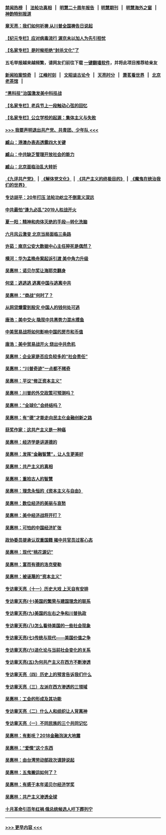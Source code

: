 #### [禁闻热榜](热点新闻.md?=0)  &nbsp;&nbsp;|&nbsp;&nbsp; [法轮功真相](https://github.com/gfw-breaker/truth/blob/master/README.md?=0) &nbsp;&nbsp;|&nbsp;&nbsp; [明慧二十周年报告](https://github.com/gfw-breaker/mh-reports/blob/master/README.md?=0) &nbsp;&nbsp;|&nbsp;&nbsp;[明慧期刊](https://github.com/gfw-breaker/mh-qikan) &nbsp;&nbsp;|&nbsp;&nbsp; [明慧海外之窗](https://github.com/gfw-breaker/mh-news/blob/master/README.md?=0) &nbsp;&nbsp;|&nbsp;&nbsp; [神韵特别报道](https://github.com/gfw-breaker/mh-news/blob/master/shenyun.md?=0)
#### [章天亮：我们如何祈祷 从川普全国祷告日说起](../pages/nsc423/n11944627.md?t=03181702) 
#### [【纪元专栏】应对病毒流行 渥京未以加人为先引担忧](../pages/nsc423/n11875714.md?t=03181702) 
#### [【名家专栏】是时候拒绝“封杀文化”了](../pages/nsc423/n11814093.md?t=03181702) 
#### 五毛举报越来越频繁，请网友们前往下载 [一键翻墙软件](https://github.com/gfw-breaker/ssr-accounts)，并将此项目推荐给亲友
#### [新闻拍案惊奇](https://github.com/gfw-breaker/banned-news/blob/master/pages/link4.md) &nbsp;&nbsp;|&nbsp;&nbsp; [江峰时刻](https://github.com/gfw-breaker/banned-news/blob/master/pages/link4.md) &nbsp;&nbsp;|&nbsp;&nbsp; [文昭谈古论今](https://github.com/gfw-breaker/banned-news/blob/master/pages/link4.md) &nbsp;&nbsp;|&nbsp;&nbsp; [天亮时分](https://github.com/gfw-breaker/banned-news/blob/master/pages/link4.md) &nbsp;&nbsp;|&nbsp;&nbsp; [萧茗看世界](https://github.com/gfw-breaker/banned-news/blob/master/pages/link4.md) &nbsp;&nbsp;|&nbsp;&nbsp; [北京老茶馆](https://github.com/gfw-breaker/banned-news/blob/master/pages/link4.md) &nbsp;&nbsp;|&nbsp;&nbsp; 
#### [“黑科技”治国激发美中科技战](../pages/nsc423/n11638056.md?t=03181702) 
#### [【名家专栏】老兵节上一段触动心弦的回忆](../pages/nsc423/n11646016.md?t=03181702) 
#### [【名家专栏】公立学校的起源：集体主义与失败](../pages/nsc423/n11601833.md?t=03181702) 
#### [>>> 我要声明退出共产党、共青团、少年队 <<<](https://github.com/begood0513/goodnews/blob/master/quit/letter.md) 
#### [臧山：港澳办表态透露四大关键](../pages/nsc423/n11421628.md?t=03181702) 
#### [臧山：中共缺乏管理开放社会的能力](../pages/nsc423/n11407457.md?t=03181702) 
#### [臧山：北京面临治乱大转折](../pages/nsc423/n11406895.md?t=03181702) 
#### [《九评共产党》](https://github.com/begood0513/9ping.md/blob/master/README.md) &nbsp;|&nbsp; [《解体党文化》](../../../../jtdwh.md/blob/master/README.md)  &nbsp;|&nbsp; [《共产主义的终极目的》](../../../../gczydzjmd.md/blob/master/README.md) &nbsp;|&nbsp; [《魔鬼在统治我们的世界》](../../../../mgztzwmdsj.md/blob/master/README.md) 
#### [专访胡平：20年打压 法轮功屹立不倒意义深远](../pages/nsc423/n11398800.md?t=03181702) 
#### [中共最怕“逢九必乱”2019人权战开火](../pages/nsc423/n11385248.md?t=03181702) 
#### [夏一阳：精神和肉体灭绝的手段—转化洗脑](../pages/nsc423/n11368250.md?t=03181702) 
#### [六月风云激变 北京当局面临三条路](../pages/nsc423/n11313668.md?t=03181702) 
#### [许茹：南京公安大数据中心主任猝死是偶然？](../pages/nsc423/n11064744.md?t=03181702) 
#### [横河：华为孟晚舟案起诉引渡 美中角力升级](../pages/nsc423/n11027230.md?t=03181702) 
#### [吴惠林：诺贝尔奖让海耶克翻身](../pages/nsc423/n10890049.md?t=03181702) 
#### [何坚：逃逃逃 逃离中国与逃离中共](../pages/nsc423/n10592891.md?t=03181702) 
#### [吴惠林：“商战”何时了？](../pages/nsc423/n10573558.md?t=03181702) 
#### [从网贷爆雷到股灾 中国人的钱何处可逃](../pages/nsc423/n10572800.md?t=03181702) 
#### [唐浩：美中交火 隐现中共黑势力混水摸鱼](../pages/nsc423/n10544040.md?t=03181702) 
#### [中美贸易战将如何影响中国的房市和币值](../pages/nsc423/n10543697.md?t=03181702) 
#### [唐浩：美中贸易战开火 烧出中共危机](../pages/nsc423/n10540126.md?t=03181702) 
#### [吴惠林：企业家是否应负较多的“社会责任”](../pages/nsc423/n10535022.md?t=03181702) 
#### [吴惠林：“川普奇迹”一点都不稀奇](../pages/nsc423/n10512808.md?t=03181702) 
#### [吴惠林：平议“修正资本主义”](../pages/nsc423/n10495724.md?t=03181702) 
#### [吴惠林：川普的外交政策可预测吗？](../pages/nsc423/n10462387.md?t=03181702) 
#### [吴惠林：“全球化”会终结吗？](../pages/nsc423/n10452838.md?t=03181702) 
#### [吴惠林：有“德”才能走向民主化金融创新之路](../pages/nsc423/n10432292.md?t=03181702) 
#### [获奖作家：这共产主义是一种癌](../pages/nsc423/n10431541.md?t=03181702) 
#### [吴惠林：经济学是讲道德的](../pages/nsc423/n10398014.md?t=03181702) 
#### [吴惠林：发挥“金融智慧”，让人生更美好](../pages/nsc423/n10375019.md?t=03181702) 
#### [吴惠林：共产主义的真相](../pages/nsc423/n10351394.md?t=03181702) 
#### [吴惠林：重拾古人的智慧](../pages/nsc423/n10337691.md?t=03181702) 
#### [吴惠林：理念永恒的《资本主义与自由》](../pages/nsc423/n10316274.md?t=03181702) 
#### [吴惠林：数位经济的美丽与哀愁](../pages/nsc423/n10292946.md?t=03181702) 
#### [吴惠林：美中经济战将开打？](../pages/nsc423/n10258825.md?t=03181702) 
#### [吴惠林：可怕的中国经济扩张](../pages/nsc423/n10219147.md?t=03181702) 
#### [政协委员提承认双重国籍 揭中共官员过客心态](../pages/nsc423/n10208809.md?t=03181702) 
#### [吴惠林：现代“桃花源记”](../pages/nsc423/n10185234.md?t=03181702) 
#### [吴惠林：富而有德的洛克斐勒](../pages/nsc423/n10142264.md?t=03181702) 
#### [吴惠林：被诬蔑的“资本主义”](../pages/nsc423/n10124816.md?t=03181702) 
#### [专访章天亮（十一）历史大戏 上天自有安排](../pages/nsc423/n10094905.md?t=03181702) 
#### [专访章天亮(十)美国的繁荣与建国理念的联系](../pages/nsc423/n10094899.md?t=03181702) 
#### [专访章天亮(九)美国的左右之争和川普执政](../pages/nsc423/n10094889.md?t=03181702) 
#### [专访章天亮(八)怎么看待美国的一些社会现象](../pages/nsc423/n10094857.md?t=03181702) 
#### [专访章天亮(七)传统与现代——美国价值之争](../pages/nsc423/n10093140.md?t=03181702) 
#### [专访章天亮(六)进化论与当前社会变化的关系](../pages/nsc423/n10092036.md?t=03181702) 
#### [专访章天亮(五)为何共产主义在西方不断渗透](../pages/nsc423/n10083620.md?t=03181702) 
#### [专访章天亮（四）历史上的预言告诉我们什么](../pages/nsc423/n10083606.md?t=03181702) 
#### [专访章天亮（三）左派在西方渗透的三领域](../pages/nsc423/n10081115.md?t=03181702) 
#### [吴惠林：工会的形成及其功能](../pages/nsc423/n10080633.md?t=03181702) 
#### [专访章天亮（二）什么人和组织让人背离神](../pages/nsc423/n10076637.md?t=03181702) 
#### [专访章天亮（一）不同民族的三个共同记忆](../pages/nsc423/n10074188.md?t=03181702) 
#### [吴惠林：有影呒？2018金融泡沫大地震](../pages/nsc423/n10040534.md?t=03181702) 
#### [吴惠林：“爱情”这个东西](../pages/nsc423/n10019423.md?t=03181702) 
#### [吴惠林：由台湾劳动部政次请辞说起](../pages/nsc423/n9979679.md?t=03181702) 
#### [吴惠林：五鬼搬运如何了？](../pages/nsc423/n9925338.md?t=03181702) 
#### [吴惠林：有感于本年诺贝尔经济学奖](../pages/nsc423/n9871883.md?t=03181702) 
#### [吴惠林：共产主义渗透全球](../pages/nsc423/n9812748.md?t=03181702) 
#### [十月革命引百年红祸 俄总统候选人吁下葬列宁](../pages/nsc423/n9810182.md?t=03181702) 

----
#### [ >>> 更早内容 <<< ](../indexes/nsc423-earlier.md)
